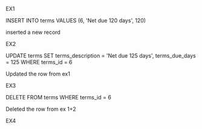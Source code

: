 EX1

INSERT INTO terms VALUES (6, 'Net due 120 days', 120)

inserted a new record 


EX2

UPDATE terms
SET terms_description = 'Net due 125 days',
terms_due_days   = 125
WHERE terms_id = 6

Updated the row from ex1


EX3

DELETE FROM terms
WHERE terms_id = 6

Deleted the row from ex 1+2


EX4
